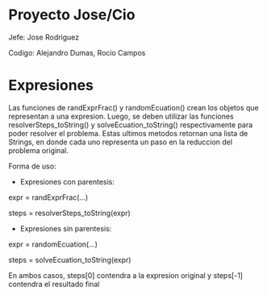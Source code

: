 # Proyecto Jose/Cio

Jefe: Jose Rodriguez

Codigo: Alejandro Dumas, Rocio Campos
        
# Expresiones

Las funciones de randExprFrac() y randomEcuation() crean los objetos que representan a una expresion.
Luego, se deben utilizar las funciones resolverSteps_toString() y solveEcuation_toString() respectivamente
para poder resolver el problema. Estas ultimos metodos retornan una lista de Strings, en donde cada uno
representa un paso en la reduccion del problema original.
 
Forma de uso:

- Expresiones con parentesis:

expr = randExprFrac(...)

steps = resolverSteps_toString(expr)

- Expresiones sin parentesis:

expr = randomEcuation(...)

steps = solveEcuation_toString(expr)

En ambos casos, steps[0] contendra a la expresion original y steps[-1] contendra el resultado final
